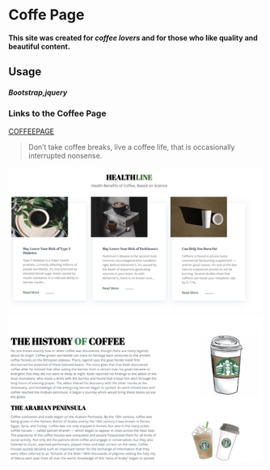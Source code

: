 # Coffe Page
#### This site was created for *coffee lovers* and for those who like quality and beautiful content.

## Usage
##### Bootstrap,jquery


### Links to the Coffee Page

[COFFEEPAGE](https://muraveyi.github.io/CoffeeWebProject/)

>Don’t take coffee breaks, live a coffee life, that is occasionally interrupted nonsense.

![COFFEPAGE](https://github.com/MuraveyI/CoffeeWebProject/blob/master/img/screen1.png)
![COFFEPAGE](https://github.com/MuraveyI/CoffeeWebProject/blob/master/img/screen2.png)
